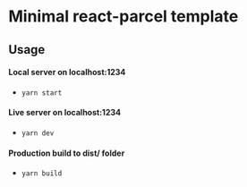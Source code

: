 # Minimal react-parcel template
## Usage
#### Local server on localhost:1234
 - `yarn start`
 #### Live server on localhost:1234
 - `yarn dev`
 #### Production build to dist/ folder
 - `yarn build`
